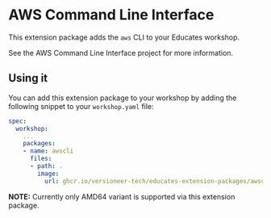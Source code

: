 # AWS Command Line Interface

This extension package adds the `aws` CLI to your Educates workshop.

See the AWS Command Line Interface project for more information.

## Using it

You can add this extension package to your workshop by adding the following snippet to your `workshop.yaml` file:

```yaml
spec:
  workshop:
    ...
    packages:
    - name: awscli
      files:
      - path: .
        image:
          url: ghcr.io/versioneer-tech/educates-extension-packages/awscli:v2.29.0
```

**NOTE:** Currently only AMD64 variant is supported via this extension package.